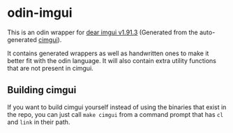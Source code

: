 # odin-imgui

This is an odin wrapper for [dear imgui v1.91.3](https://github.com/ocornut/imgui) (Generated from the auto-generated [cimgui](https://github.com/cimgui/cimgui.git)).

It contains generated wrappers as well as handwritten ones to make it better fit with the odin language.
It will also contain extra utility functions that are not present in cimgui.

## Building cimgui
If you want to build cimgui yourself instead of using the binaries that exist in the repo, you can just call `make cimgui` from a command prompt that has `cl` and `link` in their path.
